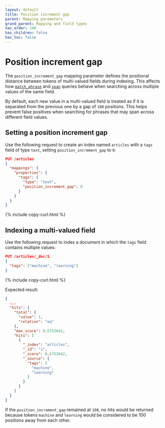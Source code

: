 ```yaml
---
layout: default
title: Position increment gap
parent: Mapping parameters
grand_parent: Mapping and field types
nav_order: 140
has_children: false
has_toc: false
---
```


# Position increment gap

The `position_increment_gap` mapping parameter defines the positional distance between tokens of multi-valued fields during indexing. This affects how [`match_phrase`]({{site.url}}{{site.baseurl}}/query-dsl/full-text/match-phrase/) and [`span`]({{site.url}}{{site.baseurl}}/query-dsl/span/index/) queries behave when searching across multiple values of the same field.

By default, each new value in a multi-valued field is treated as if it is separated from the previous one by a gap of `100` positions. This helps prevent false positives when searching for phrases that may span across different field values.

## Setting a position increment gap

Use the following request to create an index named `articles` with a `tags` field of type `text`, setting `position_increment_gap` to `0`:

```json
PUT /articles
{
  "mappings": {
    "properties": {
      "tags": {
        "type": "text",
        "position_increment_gap": 0
      }
    }
  }
}
```
{% include copy-curl.html %}

## Indexing a multi-valued field

Use the following request to index a document in which the `tags` field contains multiple values:

```json
PUT /articles/_doc/1
{
  "tags": ["machine", "learning"]
}
```
{% include copy-curl.html %}

Expected result:

```json
{
  ...
  "hits": {
    "total": {
      "value": 1,
      "relation": "eq"
    },
    "max_score": 0.5753642,
    "hits": [
      {
        "_index": "articles",
        "_id": "1",
        "_score": 0.5753642,
        "_source": {
          "tags": [
            "machine",
            "learning"
          ]
        }
      }
    ]
  }
}
```

If the `position_increment_gap` remained at `100`, no hits would be returned because tokens `machine` and `learning` would be considered to be 100 positions away from each other.